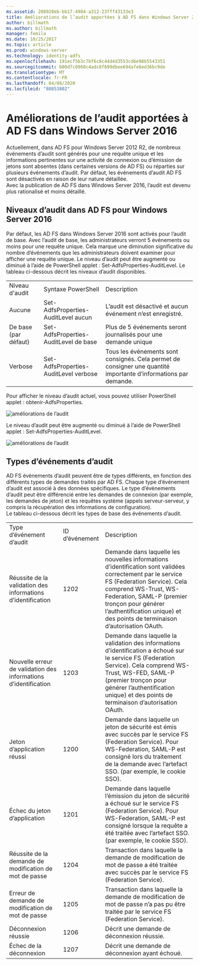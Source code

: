 ```yaml
---
ms.assetid: 208928eb-bb17-4984-a312-23fff43133e3
title: Améliorations de l’audit apportées à AD FS dans Windows Server 2016
author: billmath
ms.author: billmath
manager: femila
ms.date: 10/25/2017
ms.topic: article
ms.prod: windows-server
ms.technology: identity-adfs
ms.openlocfilehash: 191ecf5b3c7bf6c8c44d4d3553cd6e98b5543351
ms.sourcegitcommit: b00d7c8968c4adc8f699dbee694afe6ed36bc9de
ms.translationtype: MT
ms.contentlocale: fr-FR
ms.lasthandoff: 04/08/2020
ms.locfileid: "80853802"
---
```

# <a name="auditing-enhancements-to-ad-fs-in-windows-server-2016"></a>Améliorations de l’audit apportées à AD FS dans Windows Server 2016


Actuellement, dans AD FS pour Windows Server 2012 R2, de nombreux événements d’audit sont générés pour une requête unique et les informations pertinentes sur une activité de connexion ou d’émission de jetons sont absentes (dans certaines versions de AD FS) ou réparties sur plusieurs événements d’audit. Par défaut, les événements d’audit AD FS sont désactivés en raison de leur nature détaillée.  
    Avec la publication de AD FS dans Windows Server 2016, l’audit est devenu plus rationalisé et moins détaillé.  
  
## <a name="auditing-levels-in-ad-fs-for-windows-server-2016"></a>Niveaux d’audit dans AD FS pour Windows Server 2016  
Par défaut, les AD FS dans Windows Server 2016 sont activés pour l’audit de base.  Avec l’audit de base, les administrateurs verront 5 événements ou moins pour une requête unique.  Cela marque une diminution significative du nombre d’événements que les administrateurs doivent examiner pour afficher une requête unique.   Le niveau d’audit peut être augmenté ou diminué à l’aide de PowerShell applet : Set-AdfsProperties-AuditLevel.  Le tableau ci-dessous décrit les niveaux d’audit disponibles.  
  
||||  
|-|-|-|  
|Niveau d'audit|Syntaxe PowerShell|Description|  
|Aucune|Set-AdfsProperties-AuditLevel aucun|L’audit est désactivé et aucun événement n’est enregistré.|  
|De base (par défaut)|Set-AdfsProperties-AuditLevel de base|Plus de 5 événements seront journalisés pour une demande unique|  
|Verbose|Set-AdfsProperties-AuditLevel verbose|Tous les événements sont consignés.  Cela permet de consigner une quantité importante d’informations par demande.|  
  
Pour afficher le niveau d’audit actuel, vous pouvez utiliser PowerShell applet : obtenir-AdfsProperties.  
  
![améliorations de l’audit](media/Auditing-Enhancements-to-AD-FS-in-Windows-Server-2016/ADFS_Audit_1.PNG)  
  
Le niveau d’audit peut être augmenté ou diminué à l’aide de PowerShell applet : Set-AdfsProperties-AuditLevel.  
  
![améliorations de l’audit](media/Auditing-Enhancements-to-AD-FS-in-Windows-Server-2016/ADFS_Audit_2.png)  
  
## <a name="types-of-audit-events"></a>Types d’événements d’audit  
AD FS événements d’audit peuvent être de types différents, en fonction des différents types de demandes traités par AD FS. Chaque type d’événement d’audit est associé à des données spécifiques.  Le type d’événements d’audit peut être différencié entre les demandes de connexion (par exemple, les demandes de jeton) et les requêtes système (appels serveur-serveur, y compris la récupération des informations de configuration).    
  Le tableau ci-dessous décrit les types de base des événements d’audit.  
  
||||  
|-|-|-|  
|Type d’événement d’audit|ID d’événement|Description|  
|Réussite de la validation des informations d’identification|1202|Demande dans laquelle les nouvelles informations d’identification sont validées correctement par le service FS (Federation Service). Cela comprend WS-Trust, WS-Federation, SAML-P (premier tronçon pour générer l’authentification unique) et des points de terminaison d’autorisation OAuth.|  
|Nouvelle erreur de validation des informations d’identification|1203|Demande dans laquelle la validation des informations d’identification a échoué sur le service FS (Federation Service). Cela comprend WS-Trust, WS-FED, SAML-P (premier tronçon pour générer l’authentification unique) et des points de terminaison d’autorisation OAuth.|  
|Jeton d’application réussi|1200|Demande dans laquelle un jeton de sécurité est émis avec succès par le service FS (Federation Service). Pour WS-Federation, SAML-P est consigné lors du traitement de la demande avec l’artefact SSO. (par exemple, le cookie SSO).|  
|Échec du jeton d’application|1201|Demande dans laquelle l’émission du jeton de sécurité a échoué sur le service FS (Federation Service). Pour WS-Federation, SAML-P est consigné lorsque la requête a été traitée avec l’artefact SSO. (par exemple, le cookie SSO).|  
|Réussite de la demande de modification de mot de passe|1204|Transaction dans laquelle la demande de modification de mot de passe a été traitée avec succès par le service FS (Federation Service).|  
|Erreur de demande de modification de mot de passe|1205|Transaction dans laquelle la demande de modification de mot de passe n’a pas pu être traitée par le service FS (Federation Service).| 
|Déconnexion réussie|1206|Décrit une demande de déconnexion réussie.|  
|Échec de la déconnexion|1207|Décrit une demande de déconnexion ayant échoué.|  

  


